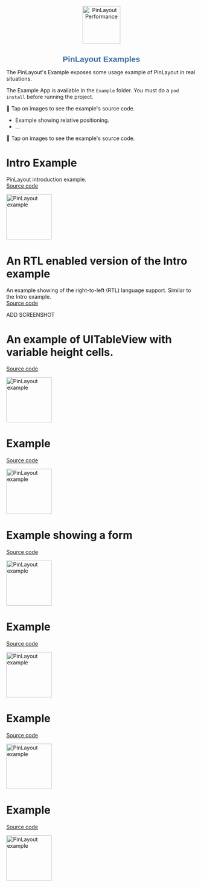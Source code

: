 <p align="center">
	<img src="pinlayout-logo-small.png" alt="PinLayout Performance" width=100/>
</p>

<h1 align="center" style="color: #376C9D; font-family: Arial Black, Gadget, sans-serif; font-size: 1.5em">PinLayout Examples</h1>

The PinLayout's Example exposes some usage example of PinLayout in real situations.

The Example App is available in the `Example` folder. You must do a `pod install` before running the project.


:pushpin: Tap on images to see the example's source code.


* Example showing relative positioning.
* ...

:pushpin: Tap on images to see the example's source code.




# Intro Example
PinLayout introduction example.  
[Source code](https://github.com/mirego/PinLayout/blob/master/Example/PinLayoutSample/UI/Tests/Intro/IntroView.swift)

<a href="https://github.com/mirego/PinLayout/blob/master/Example/PinLayoutSample/UI/Tests/Intro/IntroView.swift"><img src="pinlayout_exampleapp_intro.png" alt="PinLayout example" width=120/></a>
  
# An RTL enabled version of the Intro example

An example showing of the right-to-left (RTL) language support. Similar to the Intro example.  
[Source code]()

ADD SCREENSHOT

# An example of UITableView with variable height cells.

[Source code](https://github.com/mirego/PinLayout/blob/master/Example/PinLayoutSample/UI/Tests/TableViewExample)

<a href="https://github.com/mirego/PinLayout/blob/master/Example/PinLayoutSample/UI/Tests/TableViewExample/TableViewExampleView.swift"><img src="pinlayout_exampleapp_tableview.png" alt="PinLayout example" width=120/></a>
  
# Example

[Source code](https://github.com/mirego/PinLayout/blob/master/Example/PinLayoutSample/UI/Tests/AdjustToContainer/Subviews/ChoiceSelectorView.swift)

<a href="https://github.com/mirego/PinLayout/blob/master/Example/PinLayoutSample/UI/Tests/AdjustToContainer/Subviews/ChoiceSelectorView.swift"><img src="pinlayout_example_adjust_to_container-portrait.png" alt="PinLayout example" width=120/></a>

# Example showing a form

[Source code](https://github.com/mirego/PinLayout/blob/master/Example/PinLayoutSample/UI/Tests/Form/FormView.swift)

<a href="https://github.com/mirego/PinLayout/blob/master/Example/PinLayoutSample/UI/Tests/Form/FormView.swift"><img src="pinlayout_example_form.gif" alt="PinLayout example" width=120/></a>

# Example

[Source code](https://github.com/mirego/PinLayout/blob/master/Example/PinLayoutSample/UI/Tests/AutoAdjustingSize/AutoAdjustingSizeView.swift)

<a href="https://github.com/mirego/PinLayout/blob/master/Example/PinLayoutSample/UI/Tests/AutoAdjustingSize/AutoAdjustingSizeView.swift"><img src="pinlayout_exampleapp_auto_adjusting_size.png" alt="PinLayout example" width=120/></a>

# Example

[Source code](https://github.com/mirego/PinLayout/blob/master/Example/PinLayoutSample/UI/Tests/RelativeView/RelativeView.swift)

<a href="https://github.com/mirego/PinLayout/blob/master/Example/PinLayoutSample/UI/Tests/RelativeView/RelativeView.swift"><img src="pinlayout_exampleapp_relative_position.png" alt="PinLayout example" width=120/> </a> 

# Example

[Source code](https://github.com/mirego/PinLayout/tree/master/Example/PinLayoutSample/UI/Tests/MultiRelativeView)

<a href="https://github.com/mirego/PinLayout/tree/master/Example/PinLayoutSample/UI/Tests/MultiRelativeView"><img src="pinlayout_exampleapp_multi_relative_position.png" alt="PinLayout example" width=120/></a>
</p>
